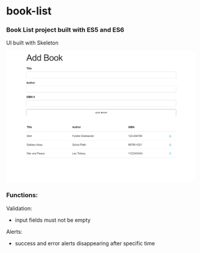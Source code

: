 # book-list

### Book List project built with ES5 and ES6

UI built with Skeleton

![alt-text](https://github.com/PierreBezuchow/book-list/blob/master/img/book-list-screenshot.png)

### Functions:
Validation:
- input fields must not be empty

Alerts:
- success and error alerts disappearing after specific time
